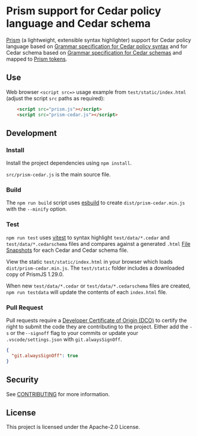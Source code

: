 # Prism support for Cedar policy language and Cedar schema

[Prism](https://prismjs.com/index.html) (a lightweight, extensible syntax highlighter) support for Cedar policy language based on [Grammar specification for Cedar policy syntax](https://docs.cedarpolicy.com/syntax-grammar.html) and for Cedar schema based on [Grammar specification for Cedar schemas](https://docs.cedarpolicy.com/schema/human-readable-schema-grammar.html) and mapped to [Prism tokens](https://prismjs.com/tokens.html).

## Use

Web browser `<script src=>` usage example from `test/static/index.html` (adjust the script `src` paths as required):

```html
    <script src="prism.js"></script>
    <script src="prism-cedar.js"></script>
```

## Development

### Install

Install the project dependencies using `npm install`.

`src/prism-cedar.js` is the main source file.

### Build

The `npm run build` script uses [esbuild](https://esbuild.github.io/api/) to create `dist/prism-cedar.min.js` with the `--minify` option.

### Test

`npm run test` uses [vitest](https://vitest.dev) to syntax highlight `test/data/*.cedar` and `test/data/*.cedarschema` files and compares against a generated `.html`
[File Snapshots](https://vitest.dev/guide/snapshot.html#file-snapshots) for each Cedar and Cedar schema file.

View the static `test/static/index.html` in your browser which loads `dist/prism-cedar.min.js`.  The `test/static` folder includes a downloaded copy of PrismJS 1.29.0.

When new `test/data/*.cedar` or `test/data/*.cedarschema` files are created, `npm run testdata` will update the contents of each `index.html` file.

### Pull Request

Pull requests require a [Developer Certificate of Origin (DCO)](https://probot.github.io/apps/dco/) to certify the right to submit the code they are contributing to the project.  Either add the `-s` or the `--signoff` flag to your commits or update your `.vscode/settings.json` with `git.alwaysSignOff`.

```json
{
  "git.alwaysSignOff": true
}
```

## Security

See [CONTRIBUTING](CONTRIBUTING.md#security-issue-notifications) for more information.

## License

This project is licensed under the Apache-2.0 License.
